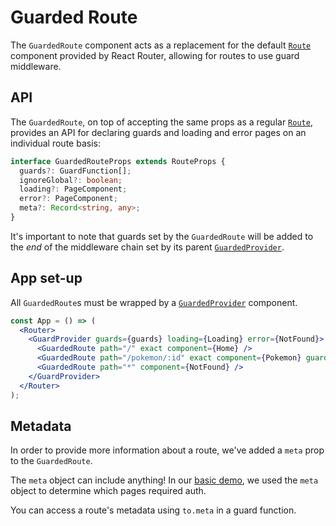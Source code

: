# Guarded Route

The `GuardedRoute` component acts as a replacement for the default [`Route`](https://reacttraining.com/react-router/core/api/Route) component provided by React Router, allowing for routes to use guard middleware.

## API

The `GuardedRoute`, on top of accepting the same props as a regular [`Route`](https://reacttraining.com/react-router/core/api/Route/route-props), provides an API for declaring guards and loading and error pages on an individual route basis:

```ts
interface GuardedRouteProps extends RouteProps {
  guards?: GuardFunction[];
  ignoreGlobal?: boolean;
  loading?: PageComponent;
  error?: PageComponent;
  meta?: Record<string, any>;
}
```

It's important to note that guards set by the `GuardedRoute` will be added to the _end_ of the middleware chain set by its parent [`GuardedProvider`](/docs/guard-provider.md).

## App set-up

All `GuardedRoute`s must be wrapped by a [`GuardedProvider`](/docs/guard-provider.md) component.

```jsx
const App = () => (
  <Router>
    <GuardProvider guards={guards} loading={Loading} error={NotFound}>
      <GuardedRoute path="/" exact component={Home} />
      <GuardedRoute path="/pokemon/:id" exact component={Pokemon} guards={[fetchPokemon]} />
      <GuardedRoute path="*" component={NotFound} />
    </GuardProvider>
  </Router>
);
```

## Metadata

In order to provide more information about a route, we've added a `meta` prop to the `GuardedRoute`.

The `meta` object can include anything! In our [basic demo](/README.md#basic), we used the `meta` object to determine which pages required auth.

You can access a route's metadata using `to.meta` in a guard function.
